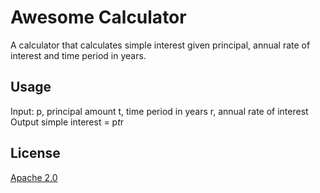 # Awesome Calculator

A calculator that calculates simple interest given principal, annual rate of interest and time period in years.

## Usage

Input:
   p, principal amount
   t, time period in years
   r, annual rate of interest
Output
   simple interest = p*t*r
   
## License

[Apache 2.0](https://www.apache.org/licenses/LICENSE-2.0)
